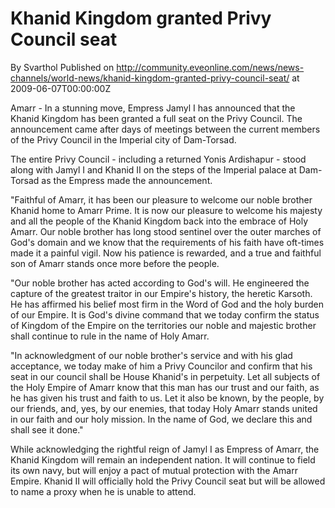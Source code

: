 # Khanid Kingdom granted Privy Council seat
By Svarthol
Published on http://community.eveonline.com/news/news-channels/world-news/khanid-kingdom-granted-privy-council-seat/ at 2009-06-07T00:00:00Z

Amarr - In a stunning move, Empress Jamyl I has announced that the Khanid Kingdom has been granted a full seat on the Privy Council. The announcement came after days of meetings between the current members of the Privy Council in the Imperial city of Dam-Torsad.

The entire Privy Council - including a returned Yonis Ardishapur - stood along with Jamyl I and Khanid II on the steps of the Imperial palace at Dam-Torsad as the Empress made the announcement.

"Faithful of Amarr, it has been our pleasure to welcome our noble brother Khanid home to Amarr Prime. It is now our pleasure to welcome his majesty and all the people of the Khanid Kingdom back into the embrace of Holy Amarr. Our noble brother has long stood sentinel over the outer marches of God's domain and we know that the requirements of his faith have oft-times made it a painful vigil. Now his patience is rewarded, and a true and faithful son of Amarr stands once more before the people.

"Our noble brother has acted according to God's will. He engineered the capture of the greatest traitor in our Empire's history, the heretic Karsoth. He has affirmed his belief most firm in the Word of God and the holy burden of our Empire. It is God's divine command that we today confirm the status of Kingdom of the Empire on the territories our noble and majestic brother shall continue to rule in the name of Holy Amarr.

"In acknowledgment of our noble brother's service and with his glad acceptance, we today make of him a Privy Councilor and confirm that his seat in our council shall be House Khanid's in perpetuity. Let all subjects of the Holy Empire of Amarr know that this man has our trust and our faith, as he has given his trust and faith to us. Let it also be known, by the people, by our friends, and, yes, by our enemies, that today Holy Amarr stands united in our faith and our holy mission. In the name of God, we declare this and shall see it done."

While acknowledging the rightful reign of Jamyl I as Empress of Amarr, the Khanid Kingdom will remain an independent nation. It will continue to field its own navy, but will enjoy a pact of mutual protection with the Amarr Empire. Khanid II will officially hold the Privy Council seat but will be allowed to name a proxy when he is unable to attend.

